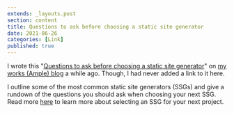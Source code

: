 ```yaml
---
extends: _layouts.post
section: content
title: Questions to ask before choosing a static site generator
date: 2021-06-26
categories: [Link]
published: true
---
```


I wrote this "[Questions to ask before choosing a static site generator](https://www.ample.co/blog/questions-to-ask-before-choosing-a-static-site-generator)" on [my works (Ample) blog](https://www.ample.co/blog/) a while ago. Though, I had never added a link to it here.

I outline some of the most common static site generators (SSGs) and give a rundown of the questions you should ask when choosing your next SSG. Read more [here](https://www.ample.co/blog/questions-to-ask-before-choosing-a-static-site-generator) to learn more about selecting an SSG for your next project.
